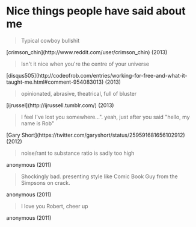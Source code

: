 # Nice things people have said about me

  <blockquote>Typical cowboy bullshit</blockquote>
  <span class="quotee">[crimson_chin](http://www.reddit.com/user/crimson_chin) (2013)</span>

  <blockquote>Isn't it nice when you're the centre of your universe</blockquote>
  <span class="quotee">[disqus505](http://codeofrob.com/entries/working-for-free-and-what-it-taught-me.html#comment-954083013) (2013)</span>

  <blockquote>opinionated, abrasive, theatrical, full of bluster</blockquote>
  <span class="quotee">[ijrussel](http://ijrussell.tumblr.com/) (2013)</span>

  <blockquote>I feel I've lost you somewhere...". yeah, just after you said "hello, my name is Rob"</blockquote>
  <span class="quotee">[Gary Short](https://twitter.com/garyshort/status/259591681656102912) (2012)</span>
  
  <blockquote>noise/rant to substance ratio is sadly too high</blockquote>
  <span class="quotee">anonymous (2011)</span>

  <blockquote>Shockingly bad. presenting style like Comic Book Guy from the Simpsons on crack.</blockquote>
  <span class="quotee">anonymous (2011)</span>

  <blockquote>I love you Robert, cheer up</blockquote>
  <span class="quotee">anonymous (2011)</span>

